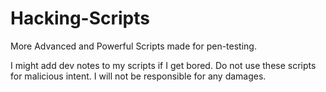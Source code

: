 # Hacking-Scripts
More Advanced and Powerful Scripts made for pen-testing.


I might add dev notes to my scripts if I get bored.
Do not use these scripts for malicious intent. I will not be responsible for any damages.
